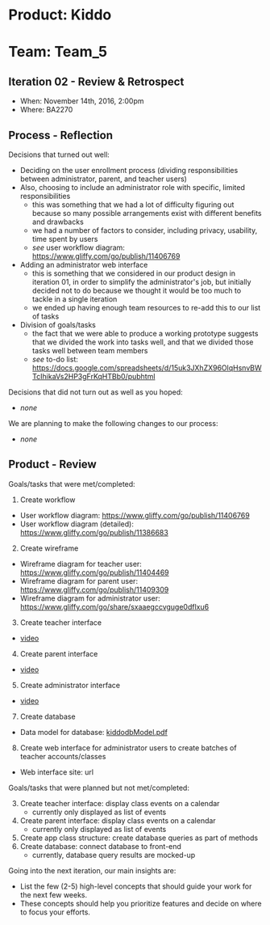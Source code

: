 # Product: Kiddo
# Team: Team_5

## Iteration 02 - Review & Retrospect

 * When: November 14th, 2016, 2:00pm
 * Where: BA2270

## Process - Reflection

Decisions that turned out well:

 * Deciding on the user enrollment process (dividing responsibilities between administrator, parent, and teacher users)
 * Also, choosing to include an administrator role with specific, limited responsibilities
   * this was something that we had a lot of difficulty figuring out because so many possible arrangements exist with different benefits and drawbacks
   * we had a number of factors to consider, including privacy, usability, time spent by users
   * *see* user workflow diagram: https://www.gliffy.com/go/publish/11406769
 * Adding an administrator web interface
   * this is something that we considered in our product design in iteration 01, in order to simplify the administrator's job, but initially decided not to do because we thought it would be too much to tackle in a single iteration
   * we ended up having enough team resources to re-add this to our list of tasks
 * Division of goals/tasks
   * the fact that we were able to produce a working prototype suggests that we divided the work into tasks well, and that we divided those tasks well between team members
   * *see* to-do list: https://docs.google.com/spreadsheets/d/15uk3JXhZX96OlqHsnvBWTcIhikaVs2HP3gFrKqHTBb0/pubhtml

Decisions that did not turn out as well as you hoped:

 * *none*

We are planning to make the following changes to our process:

 * *none*


## Product - Review

Goals/tasks that were met/completed:

1. Create workflow
  * User workflow diagram: https://www.gliffy.com/go/publish/11406769
  * User workflow diagram (detailed): https://www.gliffy.com/go/publish/11386683
2. Create wireframe
  * Wireframe diagram for teacher user: https://www.gliffy.com/go/publish/11404469
  * Wireframe diagram for parent user: https://www.gliffy.com/go/publish/11409309
  * Wireframe diagram for administrator user: https://www.gliffy.com/go/share/sxaaegccvguge0dflxu6
3. Create teacher interface
  * [video](videoFile)
4. Create parent interface
  * [video](videoFile)
5. Create administrator interface
  * [video](videoFile)
7. Create database
  * Data model for database: [kiddodbModel.pdf](kiddodbModel.pdf)
8. Create web interface for administrator users to create batches of teacher accounts/classes
  * Web interface site: url

Goals/tasks that were planned but not met/completed:

3. Create teacher interface: display class events on a calendar
    * currently only displayed as list of events
4. Create parent interface: display class events on a calendar
    * currently only displayed as list of events
6. Create app class structure: create database queries as part of methods
7. Create database: connect database to front-end
    * currently, database query results are mocked-up

Going into the next iteration, our main insights are:

 * List the few (2-5) high-level concepts that should guide your work for the next few weeks.
 * These concepts should help you prioritize features and decide on where to focus your efforts.
